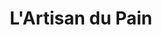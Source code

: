 ---
title: "L'Artisan du Pain"
url: /rennes/lartisan-du-pain-rue-marechal-joffre/
shop: boulangerie
---
